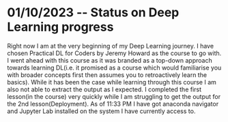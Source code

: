 # 01/10/2023 -- Status on Deep Learning progress
Right now I am at the very beginning of my Deep Learning journey. I have chosen Practical DL for Coders by Jeremy Howard as the course to go with. I went ahead with this course as it was branded as a top-down approach towards learning DL(i.e. it promised as a course which would familiarise you with broader concepts first then assumes you to retroactively learn the basics). 
While it has been the case while learning through this course I am also not able to extract the output as I expected. I completed the first lesson(in the course) very quickly while I am struggling to get the output for the 2nd lesson(Deployment).
As of 11:33 PM I have got anaconda navigator and Jupyter Lab installed on the system I have currently access to.
